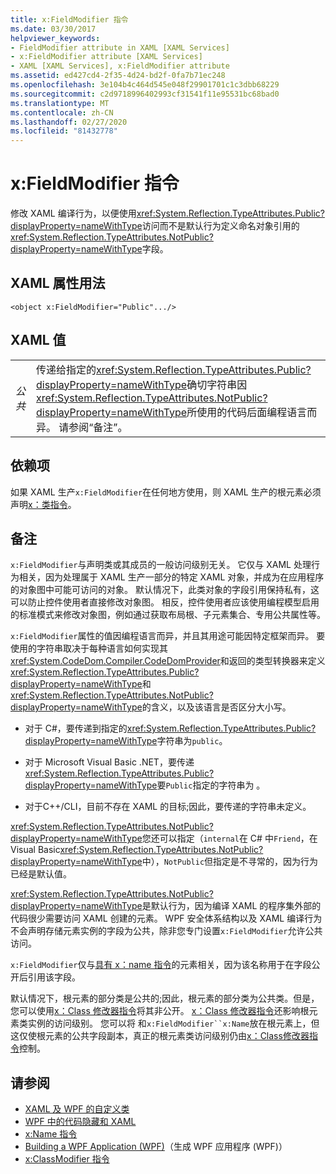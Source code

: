 ```yaml
---
title: x:FieldModifier 指令
ms.date: 03/30/2017
helpviewer_keywords:
- FieldModifier attribute in XAML [XAML Services]
- x:FieldModifier attribute [XAML Services]
- XAML [XAML Services], x:FieldModifier attribute
ms.assetid: ed427cd4-2f35-4d24-bd2f-0fa7b71ec248
ms.openlocfilehash: 3e104b4c464d545e048f29901701c1c3dbb68229
ms.sourcegitcommit: c2d9718996402993cf31541f11e95531bc68bad0
ms.translationtype: MT
ms.contentlocale: zh-CN
ms.lasthandoff: 02/27/2020
ms.locfileid: "81432778"
---
```

# <a name="xfieldmodifier-directive"></a>x:FieldModifier 指令
修改 XAML 编译行为，以便使用<xref:System.Reflection.TypeAttributes.Public?displayProperty=nameWithType>访问而不是默认行为定义命名对象引用的<xref:System.Reflection.TypeAttributes.NotPublic?displayProperty=nameWithType>字段。

## <a name="xaml-attribute-usage"></a>XAML 属性用法

```xaml
<object x:FieldModifier="Public".../>
```

## <a name="xaml-values"></a>XAML 值

|||
|-|-|
|*公共*|传递给指定的<xref:System.Reflection.TypeAttributes.Public?displayProperty=nameWithType>确切字符串因<xref:System.Reflection.TypeAttributes.NotPublic?displayProperty=nameWithType>所使用的代码后面编程语言而异。 请参阅“备注”。|

## <a name="dependencies"></a>依赖项

 如果 XAML 生产`x:FieldModifier`在任何地方使用，则 XAML 生产的根元素必须声明[x：类指令](xclass-directive.md)。

## <a name="remarks"></a>备注

`x:FieldModifier`与声明类或其成员的一般访问级别无关。 它仅与 XAML 处理行为相关，因为处理属于 XAML 生产一部分的特定 XAML 对象，并成为在应用程序的对象图中可能可访问的对象。 默认情况下，此类对象的字段引用保持私有，这可以防止控件使用者直接修改对象图。 相反，控件使用者应该使用编程模型启用的标准模式来修改对象图，例如通过获取布局根、子元素集合、专用公共属性等。

`x:FieldModifier`属性的值因编程语言而异，并且其用途可能因特定框架而异。 要使用的字符串取决于每种语言如何实现其<xref:System.CodeDom.Compiler.CodeDomProvider>和返回的类型转换器来定义<xref:System.Reflection.TypeAttributes.Public?displayProperty=nameWithType>和<xref:System.Reflection.TypeAttributes.NotPublic?displayProperty=nameWithType>的含义，以及该语言是否区分大小写。

- 对于 C#，要传递到指定的<xref:System.Reflection.TypeAttributes.Public?displayProperty=nameWithType>字符串为`public`。

- 对于 Microsoft Visual Basic .NET，要传递<xref:System.Reflection.TypeAttributes.Public?displayProperty=nameWithType>要`Public`指定的字符串为 。

- 对于C++/CLI，目前不存在 XAML 的目标;因此，要传递的字符串未定义。

<xref:System.Reflection.TypeAttributes.NotPublic?displayProperty=nameWithType>您还可以指定（`internal`在 C# 中`Friend`，在 Visual Basic<xref:System.Reflection.TypeAttributes.NotPublic?displayProperty=nameWithType>中），`NotPublic`但指定是不寻常的，因为行为已经是默认值。

<xref:System.Reflection.TypeAttributes.NotPublic?displayProperty=nameWithType>是默认行为，因为编译 XAML 的程序集外部的代码很少需要访问 XAML 创建的元素。 WPF 安全体系结构以及 XAML 编译行为不会声明存储元素实例的字段为公共，除非您专门设置`x:FieldModifier`允许公共访问。

`x:FieldModifier`仅与[具有 x：name 指令](xname-directive.md)的元素相关，因为该名称用于在字段公开后引用该字段。

默认情况下，根元素的部分类是公共的;因此，根元素的部分类为公共类。但是，您可以使用[x：Class 修改器指令](xclassmodifier-directive.md)将其非公开。 [x：Class 修改器指令](xclassmodifier-directive.md)还影响根元素类实例的访问级别。 您可以将 和`x:FieldModifier``x:Name`放在根元素上，但这仅使根元素的公共字段副本，真正的根元素类访问级别仍由[x：Class修改器指令](xclassmodifier-directive.md)控制。

## <a name="see-also"></a>请参阅

- [XAML 及 WPF 的自定义类](../../framework/wpf/advanced/xaml-and-custom-classes-for-wpf.md)
- [WPF 中的代码隐藏和 XAML](../../framework/wpf/advanced/code-behind-and-xaml-in-wpf.md)
- [x:Name 指令](xname-directive.md)
- [Building a WPF Application (WPF)](../../framework/wpf/app-development/building-a-wpf-application-wpf.md)（生成 WPF 应用程序 (WPF)）
- [x:ClassModifier 指令](xclassmodifier-directive.md)
